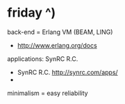 # friday ^)

back-end = Erlang VM (BEAM, LING)
- http://www.erlang.org/docs

applications: SynRC R.C.
- SynRC R.C. http://synrc.com/apps/
- 

minimalism = easy reliability
